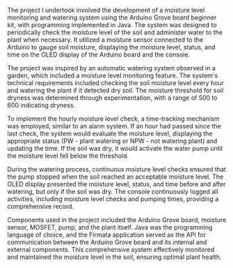 The project I undertook involved the development of a moisture level monitoring and watering system using the Arduino Grove board beginner kit, with programming implemented in Java. The system was designed to periodically check the moisture level of the soil and administer water to the plant when necessary. It utilized a moisture sensor connected to the Arduino to gauge soil moisture, displaying the moisture level, status, and time on the OLED display of the Arduino board and the console.

The project was inspired by an automatic watering system observed in a garden, which included a moisture level monitoring feature. The system's technical requirements included checking the soil moisture level every hour and watering the plant if it detected dry soil. The moisture threshold for soil dryness was determined through experimentation, with a range of 500 to 600 indicating dryness.

To implement the hourly moisture level check, a time-tracking mechanism was employed, similar to an alarm system. If an hour had passed since the last check, the system would evaluate the moisture level, displaying the appropriate status (PW - plant watering or NPW - not watering plant) and updating the time. If the soil was dry, it would activate the water pump until the moisture level fell below the threshold.

During the watering process, continuous moisture level checks ensured that the pump stopped when the soil reached an acceptable moisture level. The OLED display presented the moisture level, status, and time before and after watering, but only if the soil was dry. The console continuously logged all activities, including moisture level checks and pumping times, providing a comprehensive record.

Components used in the project included the Arduino Grove board, moisture sensor, MOSFET, pump, and the plant itself. Java was the programming language of choice, and the Firmata application served as the API for communication between the Arduino Grove board and its internal and external components. This comprehensive system effectively monitored and maintained the moisture level in the soil, ensuring optimal plant health.





